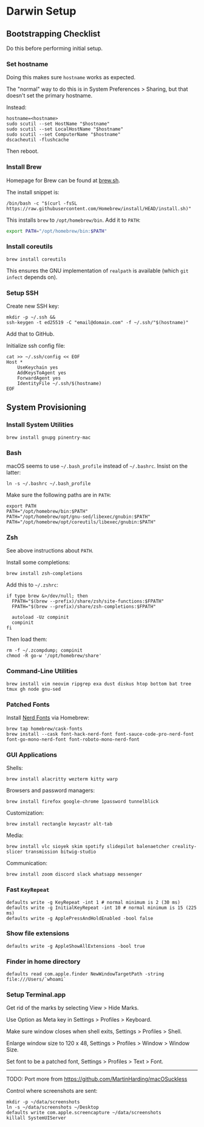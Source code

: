 # Darwin Setup

## Bootstrapping Checklist

Do this before performing initial setup.

### Set hostname

Doing this makes sure `hostname` works as expected.

The "normal" way to do this is in System Preferences > Sharing, but that doesn't set the primary hostname.

Instead:

```
hostname=<hostname>
sudo scutil --set HostName "$hostname"
sudo scutil --set LocalHostName "$hostname"
sudo scutil --set ComputerName "$hostname"
dscacheutil -flushcache
```

Then reboot.

### Install Brew

Homepage for Brew can be found at [brew.sh](https://brew.sh/).

The install snippet is:

```shell
/bin/bash -c "$(curl -fsSL https://raw.githubusercontent.com/Homebrew/install/HEAD/install.sh)"
```

This installs `brew` to `/opt/homebrew/bin`. Add it to `PATH`:

```sh
export PATH="/opt/homebrew/bin:$PATH"
```

### Install coreutils

```
brew install coreutils
```

This ensures the GNU implementation of `realpath` is available (which `git infect` depends on).

### Setup SSH

Create new SSH key:

```
mkdir -p ~/.ssh &&
ssh-keygen -t ed25519 -C "email@domain.com" -f ~/.ssh/"$(hostname)"
```

Add that to GitHub.

Initialize ssh config file:

```
cat >> ~/.ssh/config << EOF
Host *
    UseKeychain yes
    AddKeysToAgent yes
    ForwardAgent yes
    IdentityFile ~/.ssh/$(hostname)
EOF
```
## System Provisioning

### Install System Utilities

```shell
brew install gnupg pinentry-mac
```

### Bash

macOS seems to use `~/.bash_profile` instead of `~/.bashrc`. Insist on the latter:

```shell
ln -s ~/.bashrc ~/.bash_profile
```

Make sure the following paths are in `PATH`:

```
export PATH
PATH="/opt/homebrew/bin:$PATH"
PATH="/opt/homebrew/opt/gnu-sed/libexec/gnubin:$PATH"
PATH="/opt/homebrew/opt/coreutils/libexec/gnubin:$PATH"
```

### Zsh

See above instructions about `PATH`.

Install some completions:

```shell
brew install zsh-completions
```

Add this to `~/.zshrc`:

```shell
if type brew &>/dev/null; then
  FPATH="$(brew --prefix)/share/zsh/site-functions:$FPATH"
  FPATH="$(brew --prefix)/share/zsh-completions:$FPATH"

  autoload -Uz compinit
  compinit
fi
```

Then load them:

```shell
rm -f ~/.zcompdump; compinit
chmod -R go-w '/opt/homebrew/share'
```

### Command-Line Utilities

```shell
brew install vim neovim ripgrep exa dust diskus htop bottom bat tree tmux gh node gnu-sed
```

### Patched Fonts

Install [Nerd Fonts](https://github.com/ryanoasis/nerd-fonts#option-3-install-script) via Homebrew:

```
brew tap homebrew/cask-fonts
brew install --cask font-hack-nerd-font font-sauce-code-pro-nerd-font font-go-mono-nerd-font font-roboto-mono-nerd-font
```

### GUI Applications

Shells:

```shell
brew install alacritty wezterm kitty warp
```

Browsers and password managers:

```shell
brew install firefox google-chrome 1password tunnelblick
```

Customization:

```shell
brew install rectangle keycastr alt-tab
```

Media:

```shell
brew install vlc sioyek skim spotify slidepilot balenaetcher creality-slicer transmission bitwig-studio
```

Communication:

```shell
brew install zoom discord slack whatsapp messenger
```

### Fast `KeyRepeat`

```shell
defaults write -g KeyRepeat -int 1 # normal minimum is 2 (30 ms)
defaults write -g InitialKeyRepeat -int 10 # normal minimum is 15 (225 ms)
defaults write -g ApplePressAndHoldEnabled -bool false
```
### Show file extensions

```shell
defaults write -g AppleShowAllExtensions -bool true
```

### Finder in home directory

```shell
defaults read com.apple.finder NewWindowTargetPath -string file:///Users/`whoami`
```

### Setup Terminal.app

Get rid of the marks by selecting View > Hide Marks.

Use Option as Meta key in Settings > Profiles > Keyboard.

Make sure window closes when shell exits, Settings > Profiles > Shell.

Enlarge window size to 120 x 48, Settings > Profiles > Window > Window Size.

Set font to be a patched font, Settings > Profiles > Text > Font.

----

TODO: Port more from https://github.com/MartinHarding/macOSuckless

Control where screenshots are sent:

    mkdir -p ~/data/screenshots
    ln -s ~/data/screenshots ~/Desktop
    defaults write com.apple.screencapture ~/data/screenshots
    killall SystemUIServer
